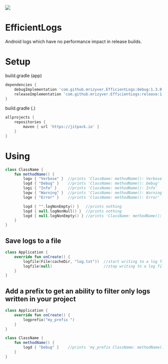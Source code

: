 [![](https://jitpack.io/v/mrizyver/EfficientLogs.svg)](https://jitpack.io/#mrizyver/EfficientLogs)
# EfficientLogs

Android logs which have no performance impact in release builds.

# Setup

build.gradle (app)

```groovy
dependencies {
    debugImplementation 'com.github.mrizyver.EfficientLogs:debug:1.3.0'
    releaseImplementation 'com.github.mrizyver.EfficientLogs:release:1.3.0'
}
```

build.gradle (.)

```groovy
allprojects {
    repositories {
        maven { url 'https://jitpack.io' }
    }
}
```

# Using

```kotlin
class ClassName {
    fun methodName() {
        logv { "Verbose" }  //prints 'ClassName: methodName(): Verbose'
        logd { "Debug" }    //prints 'ClassName: methodName(): Debug'
        logi { "Info" }     //prints 'ClassName: methodName(): Info'
        logw { "Warning" }  //prints 'ClassName: methodName(): Warning'
        loge { "Error" }    //prints 'ClassName: methodName(): Error'

        logd { "".logNonEmpty() }   //prints nothing
        logd { null.logNonNull() }  //prints nothing
        logd { null.logNonEmpty() } //prints 'ClassName: methodName(): null'
    }
}
```

## Save logs to a file

```kotlin
class Application {
    override fun onCreate() {
        logfile(File(cacheDir, "log.txt"))  //start writing to a log file
        logfile(null)                       //stop writing to a log file
    }
}
```

## Add a prefix to get an ability to filter only logs written in your project

```kotlin
class Application {
    override fun onCreate() {
        logprefix("my_prefix ")
    }
}

class ClassName {
    fun methodName() {
        logd { "Debug" }    //prints 'my_prefix ClassName: methodName(): Debug'
    }
}
```
